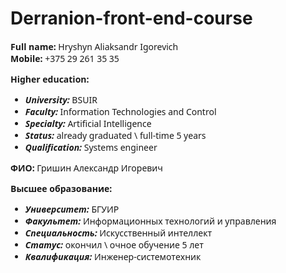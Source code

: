 # Derranion-front-end-course

<section style="font-family: Segoe UI"> 
 
**Full name:** Hryshyn Aliaksandr Igorevich <br>
**Mobile:** +375 29 261 35 35

**Higher education:**

*   **_University:_** BSUIR
*   **_Faculty:_** Information Technologies and Control
*   **_Specialty:_** Artificial Intelligence
*   **_Status:_** already graduated \ full-time 5 years
*   **_Qualification:_** Systems engineer

</section>

<section style="font-family: Segoe UI">

**ФИО:** Гришин Александр Игоревич

**Высшее образование:**

*   **_Университет:_** БГУИР
*   **_Факультет:_** Информационных технологий и управления
*   **_Специальность:_** Искусственный интеллект
*   **_Статус:_** окончил \ очное обучение 5 лет
*   **_Квалификация:_** Инженер-системотехник

</section>
